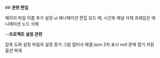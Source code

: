 ##﻿ **관련 편집**

페이지 파일 이름 추가 설정
ui 애니메이션 편집 모드 때, 시간축 패널 삭제 프레임은 애니메이션 노드 삭제

--**프로젝트 설정 관련**

압축 도화 설정 파일의 설정 증가
그림 접미사 해결 json 2차 표시 null 문제 열기
자원 옵션 복제






